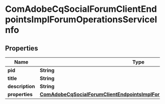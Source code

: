 

# ComAdobeCqSocialForumClientEndpointsImplForumOperationsServiceInfo

## Properties

Name | Type | Description | Notes
------------ | ------------- | ------------- | -------------
**pid** | **String** |  |  [optional]
**title** | **String** |  |  [optional]
**description** | **String** |  |  [optional]
**properties** | [**ComAdobeCqSocialForumClientEndpointsImplForumOperationsServiceProperties**](ComAdobeCqSocialForumClientEndpointsImplForumOperationsServiceProperties.md) |  |  [optional]



